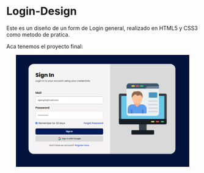 # Login-Design
Este es un diseño de un form de Login general, realizado en HTML5 y CSS3 como metodo de pratica.

Aca tenemos el proyecto final:

<div align="center">
<img width="90%" src="img/LOGIN_DESIGN.png">
</div>
